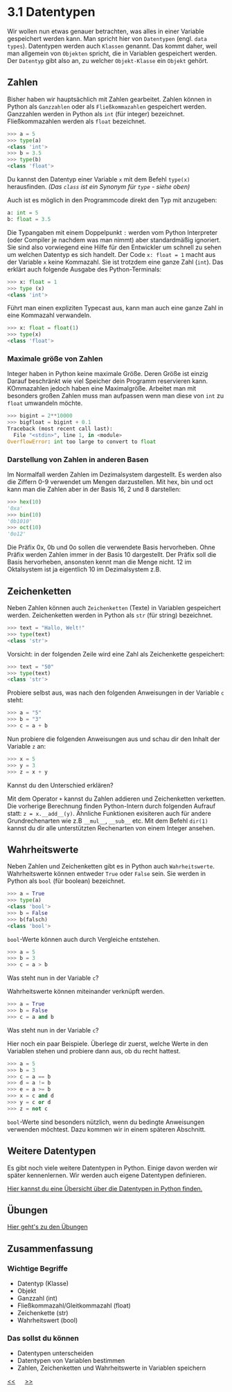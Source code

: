 # 3.1 Datentypen

Wir wollen nun etwas genauer betrachten, 
was alles in einer Variable gespeichert werden kann.
Man spricht hier von `Datentypen` (engl. `data types`).
Datentypen werden auch `Klassen` genannt.
Das kommt daher, weil man allgemein von `Objekten` spricht, 
die in Variablen gespeichert werden.
Der `Datentyp` gibt also an, zu welcher `Objekt-Klasse` ein `Objekt` gehört.

## Zahlen

Bisher haben wir hauptsächlich mit Zahlen gearbeitet.
Zahlen können in Python als `Ganzzahlen` oder als `Fließkommazahlen` gespeichert werden.
Ganzzahlen werden in Python als `int` (für integer) bezeichnet.
Fließkommazahlen werden als `float` bezeichnet.

```python
>>> a = 5
>>> type(a)
<class 'int'>
>>> b = 3.5
>>> type(b)
<class 'float'>
```

Du kannst den Datentyp einer Variable `x` mit dem Befehl `type(x)` herausfinden.
*(Das `class` ist ein Synonym für `type` - siehe oben)*

Auch ist es möglich in den Programmcode direkt den Typ mit anzugeben:
```python
a: int = 5
b: float = 3.5
```
Die Typangaben mit einem Doppelpunkt `:` werden vom Python Interpreter (oder Compiler je nachdem was man nimmt) aber standardmäßig ignoriert. Sie sind also vorwiegend eine Hilfe für den Entwickler um schnell zu sehen um welchen Datentyp es sich handelt. Der Code `x: float = 1` macht aus der Variable `x` keine Kommazahl. Sie ist trotzdem eine ganze Zahl (`int`). Das erklärt auch folgende Ausgabe des Python-Terminals:

```python
>>> x: float = 1
>>> type (x)
<class 'int'>
```

Führt man einen expliziten Typecast aus, kann man auch eine ganze Zahl in eine Kommazahl verwandeln.

```python
>>> x: float = float(1)
>>> type(x)
<class 'float'>
```

### Maximale größe von Zahlen

Integer haben in Python keine maximale Größe. Deren Größe ist einzig Darauf beschränkt wie viel Speicher dein Programm reservieren kann. KOmmazahlen jedoch haben eine Maximalgröße. Arbeitet man mit besonders großen Zahlen muss man aufpassen wenn man diese von `int` zu `float` umwandeln möchte.

```python
>>> bigint = 2**10000
>>> bigfloat = bigint + 0.1
Traceback (most recent call last):
  File "<stdin>", line 1, in <module>
OverflowError: int too large to convert to float
```

### Darstellung von Zahlen in anderen Basen

Im Normalfall werden Zahlen im Dezimalsystem dargestellt. Es werden also die Ziffern 0-9 verwendet um Mengen darzustellen. Mit hex, bin und oct kann man die Zahlen aber in der Basis 16, 2 und 8 darstellen:

```python
>>> hex(10)
'0xa'
>>> bin(10)
'0b1010'
>>> oct(10)
'0o12'
```

Die Präfix 0x, 0b und 0o sollen die verwendete Basis hervorheben. Ohne Präfix werden Zahlen immer in der Basis 10 dargestellt. Der Präfix soll die Basis hervorheben, ansonsten kennt man die Menge nicht. 12 im Oktalsystem ist ja eigentlich 10 im Dezimalsystem z.B. 

## Zeichenketten

Neben Zahlen können auch `Zeichenketten` (Texte) in Variablen gespeichert werden.
Zeichenketten werden in Python als `str` (für string) bezeichnet.

```python
>>> text = "Hallo, Welt!"
>>> type(text)
<class 'str'>
```

Vorsicht: in der folgenden Zeile wird eine Zahl als Zeichenkette gespeichert:

```python
>>> text = "50"
>>> type(text)
<class 'str'>
```

Probiere selbst aus, was nach den folgenden Anweisungen in der Variable `c` steht:

```python
>>> a = "5"
>>> b = "3"
>>> c = a + b
```

Nun probiere die folgenden Anweisungen aus und schau dir den Inhalt der Variable `z` an:

```python
>>> x = 5
>>> y = 3
>>> z = x + y
```

Kannst du den Unterschied erklären?

Mit dem Operator `+` kannst du Zahlen addieren und Zeichenketten verketten. Die vorherige Berechnung finden Python-Intern durch folgenden Aufrauf statt: `z = x.__add__(y)`. Ähnliche Funktionen exisiteren auch für andere Grundrechenarten wie z.B `__mul__`, `__sub__` etc. Mit dem Befehl `dir(1)` kannst du dir alle unterstützten Rechenarten von einem Integer ansehen. 

## Wahrheitswerte

Neben Zahlen und Zeichenketten gibt es in Python auch `Wahrheitswerte`.
Wahrheitswerte können entweder `True` oder `False` sein.
Sie werden in Python als `bool` (für boolean) bezeichnet.

```python
>>> a = True
>>> type(a)
<class 'bool'>
>>> b = False
>>> b(falsch)
<class 'bool'>
```

`bool`-Werte können auch durch Vergleiche entstehen.

```python
>>> a = 5
>>> b = 3
>>> c = a > b
```

Was steht nun in der Variable `c`?

Wahrheitswerte können miteinander verknüpft werden.

```python
>>> a = True
>>> b = False
>>> c = a and b
```


Was steht nun in der Variable `c`?

Hier noch ein paar Beispiele. Überlege dir zuerst, welche Werte in den 
Variablen stehen und probiere dann aus, ob du recht hattest.

```python
>>> a = 5
>>> b = 3
>>> c = a == b
>>> d = a != b
>>> e = a >= b
>>> x = c and d
>>> y = c or d
>>> z = not c
``` 

`bool`-Werte sind besonders nützlich, wenn du bedingte Anweisungen verwenden möchtest.
Dazu kommen wir in einem späteren Abschnitt.



## Weitere Datentypen

Es gibt noch viele weitere Datentypen in Python.
Einige davon werden wir später kennenlernen.
Wir werden auch eigene Datentypen definieren.

[Hier kannst du eine Übersicht über die Datentypen in Python finden.](https://www.w3schools.com/python/python_datatypes.asp)

## Übungen
[Hier geht's zu den Übungen](../uebungen/UE_3.1_Datentypen.md)

## Zusammenfassung
### Wichtige Begriffe
- Datentyp (Klasse)
- Objekt
- Ganzzahl (int)
- Fließkommazahl/Gleitkommazahl (float)
- Zeichenkette (str)
- Wahrheitswert (bool)

### Das sollst du können
- Datentypen unterscheiden
- Datentypen von Variablen bestimmen
- Zahlen, Zeichenketten und Wahrheitswerte in Variablen speichern
 

[<<](3.0_Variablen.md) &emsp; [>>](4.0_Script.md)
